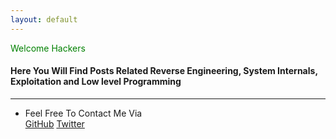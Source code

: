 ```yaml
---
layout: default
---
```

<span style="color:green">
Welcome Hackers 
</span>

#### Here You Will Find Posts Related Reverse Engineering, System Internals, Exploitation and Low level Programming  

---------------------------------------
* Feel Free To Contact Me Via <br>
[GitHub](https://github.com/stackxbyte) 
[Twitter](https://x.com/c00l_k3d)
